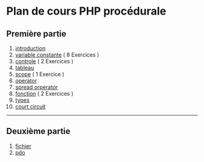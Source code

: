 # Plan de cours PHP procédurale

## Première partie

1. [introduction](./chap-introduction.md)
1. [variable constante](./chap-variable-constante.md) ( 8 Exercices )
1. [controle](./chap-controle.md) ( 2 Exercices ) 
1. [tableau](./chap-tableau.md)
1. [scope](./chap-scope.md) ( 1 Exercice )
1. [operator](./chap-operator-classique.md)
1. [spread orperator](./chap-operator.md)
1. [fonction](./chap-function.md) ( 2 Exercices ) 
1. [types](./chap-types.md)
1. [court circuit](./chap-short-circuit.md)

---

## Deuxième partie

1. [fichier](./chap-files.md)
1. [pdo](./chap-pdo-mysql.md)